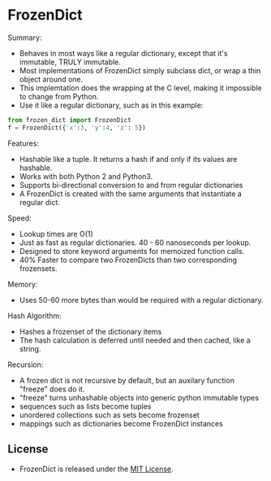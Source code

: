 # FrozenDict

Summary:
- Behaves in most ways like a regular dictionary, except that it's immutable, TRULY immutable.
- Most implementations of FrozenDict simply subclass dict, or wrap a thin object around one.
- This implemtation does the wrapping at the C level, making it impossible to change from Python.
- Use it like a regular dictionary, such as in this example:

``` python
from frozen_dict import FrozenDict
f = FrozenDict({'x':3, 'y':4, 'z': 5})
```

Features:
- Hashable like a tuple.  It returns a hash if and only if its values are hashable.
- Works with both Python 2 and Python3.
- Supports bi-directional conversion to and from regular dictionaries
- A FrozenDict is created with the same arguments that instantiate a regular dict.

Speed:
- Lookup times are O(1)
- Just as fast as regular dictionaries.  40 - 60 nanoseconds per lookup.
- Designed to store keyword arguments for memoized function calls.
- 40% Faster to compare two FrozenDicts than two corresponding frozensets.

Memory:
- Uses 50-60 more bytes than would be required with a regular dictionary.

Hash Algorithm:
- Hashes a frozenset of the dictionary items
- The hash calculation is deferred until needed and then cached, like a string.

Recursion:
- A frozen dict is not recursive by default, but an auxilary function "freeze" does do it.
- "freeze" turns unhashable objects into generic python immutable types
- sequences such as lists become tuples
- unordered collections such as sets become frozenset
- mappings such as dictionaries become FrozenDict instances

## License
- FrozenDict is released under the [MIT License](http://www.opensource.org/licenses/MIT).
